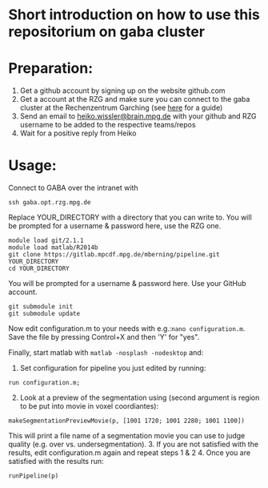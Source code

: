 Short introduction on how to use this repositorium on gaba cluster
==================================================================

Preparation:
============

1. Get a github account by signing up on the website github.com
2. Get a account at the RZG and make sure you can connect to the gaba cluster at the Rechenzentrum Garching (see [here](https://wiki.hest.brain.mpg.de/doku.php?id=knowledge:organization:it:connecting_to_garching) for a guide)
3. Send an email to heiko.wissler@brain.mpg.de with your github and RZG username to be added to the respective teams/repos
4. Wait for a positive reply from Heiko

Usage:
========================

Connect to GABA over the intranet with
```
ssh gaba.opt.rzg.mpg.de
```

Replace YOUR_DIRECTORY with a directory that you can write to.
You will be prompted for a username & password here, use the RZG one.
```
module load git/2.1.1
module load matlab/R2014b
git clone https://gitlab.mpcdf.mpg.de/mberning/pipeline.git YOUR_DIRECTORY
cd YOUR_DIRECTORY
```

You will be prompted for a username & password here. Use your GitHub account.
```
git submodule init
git submodule update
```

Now edit configuration.m to your needs with e.g.:`nano configuration.m`. Save the file
by pressing Control+X and then 'Y' for "yes".

Finally, start matlab with `matlab -nosplash -nodesktop` and:
1. Set configuration for pipeline you just edited by running:
```
run configuration.m;
```
2. Look at a preview of the segmentation using (second argument is region to be put into movie in voxel coordiantes): 
```
makeSegmentationPreviewMovie(p, [1001 1720; 1001 2280; 1001 1100])
```
This will print a file name of a segmentation movie you can use to judge quality (e.g. over vs. undersegmentation).
3. If you are not satisfied with the results, edit configuration.m again and repeat steps 1 & 2
4. Once you are satisfied with the results run:
```
runPipeline(p)
```

